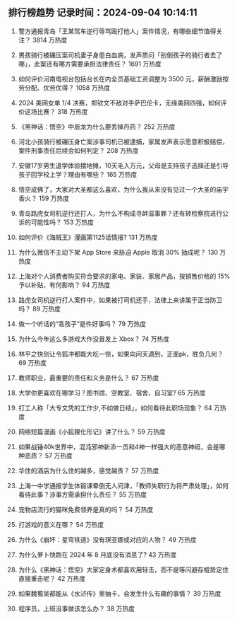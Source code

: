 
## 排行榜趋势 记录时间：2024-09-04 10:14:11
  
  1. 警方通报青岛「王某驾车逆行辱骂殴打他人」案件情况，有哪些细节值得关注？ 3814 万热度
    
  2. 男孩骑行被碾压案司机妻子身患白血病，发声质问「别倒孩子的骑行者去了哪」，此案还有哪方需要承担法律责任？ 1691 万热度
    
  3. 如何评价河南电视台包括台长在内全员基础工资调整为 3500 元，薪酬激励按劳分配、优劳优得？ 1058 万热度
    
  4. 2024 美网女单 1/4 决赛，郑钦文不敌对手萨巴伦卡，无缘美网四强，如何评价这场比赛？ 318 万热度
    
  5. 《黑神话：悟空》中辰龙为什么要丢掉丹药？ 252 万热度
    
  6. 河北小孩骑行被碾压身亡案涉事司机已被逮捕，家属发声表示愿意积极赔偿，案件刑事责任后续会如何判定？ 208 万热度
    
  7. 安徽17岁男生退学体验摆地摊，10天毛入万元，父母是支持孩子选择还是引导孩子回学校上学？理由有哪些？ 165 万热度
    
  8. 悟空成佛了，大家对大圣都这么喜欢，为什么我从来没有见过一个大圣的庙宇香火？ 159 万热度
    
  9. 青岛路虎女司机逆行还打人，为什么不构成寻衅滋事罪？还有转检察院进行公诉的可能性吗？ 153 万热度
    
  10. 如何评价《海贼王》漫画第1125话情报? 131 万热度
    
  11. 为什么微信不主动下架 App Store 来胁迫 Apple 取消 30% 抽成呢？ 130 万热度
    
  12. 上海对个人消费者购买符合要求的家电、家装、家居产品，按销售价格的 15% 予以补贴，有何影响？ 94 万热度
    
  13. 路虎女司机逆行打人案件中，如果被打司机还手，法律上来讲属于正当防卫吗？ 89 万热度
    
  14. 做一个听话的“乖孩子”是件好事吗？ 79 万热度
    
  15. 为什么今年这么多游戏大作没首发上 Xbox？ 74 万热度
    
  16. 林平之快剑让令狐冲都能大吃一惊，如果向问天遇到，正面pk，胜负几何？ 69 万热度
    
  17. 教师职业，最重要的责任和义务是什么？ 67 万热度
    
  18. 大学你更喜欢在哪学习？图书馆、空教室、宿舍、自习室? 65 万热度
    
  19. 打工人称「大专文凭的工作少,不如做日结」，如何看待此职场现象？ 64 万热度
    
  20. 网络短篇漫画《小狐狸化形记》讲了什么？ 59 万热度
    
  21. 如果战锤40k世界中，混沌邪神新添一员和4神一样强大的恶意神祗，会是哪种恶质？ 57 万热度
    
  22. 华住的酒店为什么住的越多，感觉越贵？ 57 万热度
    
  23. 上海一中学通报学生体锻课晕倒无人问津，「教师失职行为将严肃处理」，如何看待此事？涉事方需承担什么责任？ 55 万热度
    
  24. 宠物店流行的猫咪免费领养是真的吗？ 54 万热度
    
  25. 打游戏的意义在哪？ 54 万热度
    
  26. 为什么《崩坏：星穹铁道》没有琪亚娜或对应的人物？ 49 万热度
    
  27. 为什么萝卜快跑在 2024 年 8 月底没有消息了? 43 万热度
    
  28. 为什么《黑神话：悟空》大家定身术都喜欢用轻击，而不是等闪避存棍势定住直接重击呢？ 42 万热度
    
  29. 如果魏蜀吴都能从《水浒传》里抽卡，会发生什么有趣的事情？ 39 万热度
    
  30. 程序员，上班没事做该怎么办？ 38 万热度
    